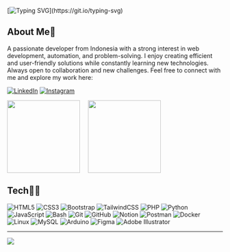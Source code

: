 [![Typing SVG](https://readme-typing-svg.demolab.com?font=JetBrains+Mono&size=24&pause=1000&color=4CC9FE&width=435&lines=print(%22Hello%20World!!%22);I%27m+Rakha+Fausta+%F0%9F%91%8B)](https://git.io/typing-svg)

## About Me🤖

A passionate developer from Indonesia with a strong interest in web development, automation, and problem-solving. I enjoy creating efficient and user-friendly solutions while constantly learning new technologies. Always open to collaboration and new challenges. Feel free to connect with me and explore my work here:

[![LinkedIn](https://img.shields.io/badge/LinkedIn-%230077B5.svg?logo=linkedin&logoColor=white)](https://www.linkedin.com/in/rakha-fausta-17aba1286/) 
[![Instagram](https://img.shields.io/badge/Instagram-%23E4405F.svg?logo=Instagram&logoColor=white)](https://instagram.com/rakhaafd) 

<div style="display: flex; gap: 1rem;">
<img align="left" height='170px' src="https://github-readme-stats.vercel.app/api?username=rakhaafd&theme=dark&show_icons=true&hide_border=true&count_private=true&bg_color=001F3F&title_color=ffffff&icon_color=ffffff&text_color=ffffff" />

<img align="" height='170px' src="https://github-readme-stats.vercel.app/api/top-langs/?username=rakhaafd&theme=dark&show_icons=true&hide_border=true&layout=compact&bg_color=001F3F&title_color=ffffff&text_color=ffffff" />
</div>

## Tech🧑‍💻

![HTML5](https://img.shields.io/badge/html5-%23E34F26.svg?style=for-the-badge&logo=html5&logoColor=white) 
![CSS3](https://img.shields.io/badge/css3-%231572B6.svg?style=for-the-badge&logo=css3&logoColor=white) 
![Bootstrap](https://img.shields.io/badge/bootstrap-%238511FA.svg?style=for-the-badge&logo=bootstrap&logoColor=white) 
![TailwindCSS](https://img.shields.io/badge/tailwindcss-%2338B2AC.svg?style=for-the-badge&logo=tailwind-css&logoColor=white) 
![PHP](https://img.shields.io/badge/php-%23777BB4.svg?style=for-the-badge&logo=php&logoColor=white) 
![Python](https://img.shields.io/badge/python-3670A0?style=for-the-badge&logo=python&logoColor=ffdd54) 
![JavaScript](https://img.shields.io/badge/javascript-%23323330.svg?style=for-the-badge&logo=javascript&logoColor=%23F7DF1E) 
![Bash](https://img.shields.io/badge/bash-%23121011.svg?style=for-the-badge&logo=gnu-bash&logoColor=white) 
![Git](https://img.shields.io/badge/git-%23F05033.svg?style=for-the-badge&logo=git&logoColor=white) 
![GitHub](https://img.shields.io/badge/github-%23121011.svg?style=for-the-badge&logo=github&logoColor=white) 
![Notion](https://img.shields.io/badge/Notion-%23000000.svg?style=for-the-badge&logo=notion&logoColor=white) 
![Postman](https://img.shields.io/badge/Postman-FF6C37?style=for-the-badge&logo=postman&logoColor=white) 
![Docker](https://img.shields.io/badge/docker-%230db7ed.svg?style=for-the-badge&logo=docker&logoColor=white) 
![Linux](https://img.shields.io/badge/linux-FCC624?style=for-the-badge&logo=linux&logoColor=black) 
![MySQL](https://img.shields.io/badge/mysql-4479A1.svg?style=for-the-badge&logo=mysql&logoColor=white) 
![Arduino](https://img.shields.io/badge/Arduino-00979D?style=for-the-badge&logo=Arduino&logoColor=white)
![Figma](https://img.shields.io/badge/figma-%23F24E1E.svg?style=for-the-badge&logo=figma&logoColor=white) 
![Adobe Illustrator](https://img.shields.io/badge/adobe%20illustrator-%23FF9A00.svg?style=for-the-badge&logo=adobe%20illustrator&logoColor=white)

---
[![](https://visitcount.itsvg.in/api?id=rakhaafd&icon=6&color=024CAA)](https://visitcount.itsvg.in)
